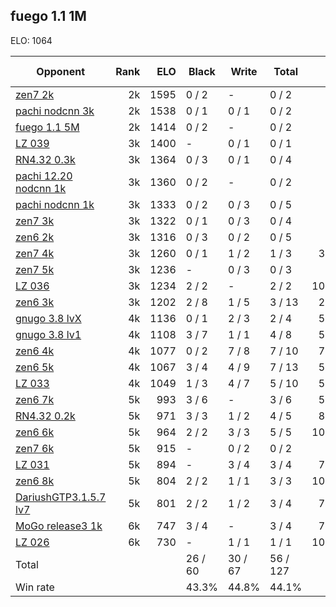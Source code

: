 ## fuego 1.1 1M ##

ELO: 1064

Opponent | Rank | ELO | Black | Write | Total | Win rate
---------|-----:|----:|-------|-------|-------|-------:
[zen7 2k](zen7%202k.md) | 2k | 1595 | 0 / 2 | - | 0 / 2 | 0.0%
[pachi nodcnn 3k](pachi%20nodcnn%203k.md) | 2k | 1538 | 0 / 1 | 0 / 1 | 0 / 2 | 0.0%
[fuego 1.1 5M](fuego%201.1%205M.md) | 2k | 1414 | 0 / 2 | - | 0 / 2 | 0.0%
[LZ 039](LZ%20039.md) | 3k | 1400 | - | 0 / 1 | 0 / 1 | 0.0%
[RN4.32 0.3k](RN4.32%200.3k.md) | 3k | 1364 | 0 / 3 | 0 / 1 | 0 / 4 | 0.0%
[pachi 12.20 nodcnn 1k](pachi%2012.20%20nodcnn%201k.md) | 3k | 1360 | 0 / 2 | - | 0 / 2 | 0.0%
[pachi nodcnn 1k](pachi%20nodcnn%201k.md) | 3k | 1333 | 0 / 2 | 0 / 3 | 0 / 5 | 0.0%
[zen7 3k](zen7%203k.md) | 3k | 1322 | 0 / 1 | 0 / 3 | 0 / 4 | 0.0%
[zen6 2k](zen6%202k.md) | 3k | 1316 | 0 / 3 | 0 / 2 | 0 / 5 | 0.0%
[zen7 4k](zen7%204k.md) | 3k | 1260 | 0 / 1 | 1 / 2 | 1 / 3 | 33.3%
[zen7 5k](zen7%205k.md) | 3k | 1236 | - | 0 / 3 | 0 / 3 | 0.0%
[LZ 036](LZ%20036.md) | 3k | 1234 | 2 / 2 | - | 2 / 2 | 100.0%
[zen6 3k](zen6%203k.md) | 3k | 1202 | 2 / 8 | 1 / 5 | 3 / 13 | 23.1%
[gnugo 3.8 lvX](gnugo%203.8%20lvX.md) | 4k | 1136 | 0 / 1 | 2 / 3 | 2 / 4 | 50.0%
[gnugo 3.8 lv1](gnugo%203.8%20lv1.md) | 4k | 1108 | 3 / 7 | 1 / 1 | 4 / 8 | 50.0%
[zen6 4k](zen6%204k.md) | 4k | 1077 | 0 / 2 | 7 / 8 | 7 / 10 | 70.0%
[zen6 5k](zen6%205k.md) | 4k | 1067 | 3 / 4 | 4 / 9 | 7 / 13 | 53.8%
[LZ 033](LZ%20033.md) | 4k | 1049 | 1 / 3 | 4 / 7 | 5 / 10 | 50.0%
[zen6 7k](zen6%207k.md) | 5k | 993 | 3 / 6 | - | 3 / 6 | 50.0%
[RN4.32 0.2k](RN4.32%200.2k.md) | 5k | 971 | 3 / 3 | 1 / 2 | 4 / 5 | 80.0%
[zen6 6k](zen6%206k.md) | 5k | 964 | 2 / 2 | 3 / 3 | 5 / 5 | 100.0%
[zen7 6k](zen7%206k.md) | 5k | 915 | - | 0 / 2 | 0 / 2 | 0.0%
[LZ 031](LZ%20031.md) | 5k | 894 | - | 3 / 4 | 3 / 4 | 75.0%
[zen6 8k](zen6%208k.md) | 5k | 804 | 2 / 2 | 1 / 1 | 3 / 3 | 100.0%
[DariushGTP3.1.5.7 lv7](DariushGTP3.1.5.7%20lv7.md) | 5k | 801 | 2 / 2 | 1 / 2 | 3 / 4 | 75.0%
[MoGo release3 1k](MoGo%20release3%201k.md) | 6k | 747 | 3 / 4 | - | 3 / 4 | 75.0%
[LZ 026](LZ%20026.md) | 6k | 730 | - | 1 / 1 | 1 / 1 | 100.0%
Total | | | 26 / 60 | 30 / 67 | 56 / 127 | 
Win rate| | | 43.3% | 44.8% | 44.1% | 
